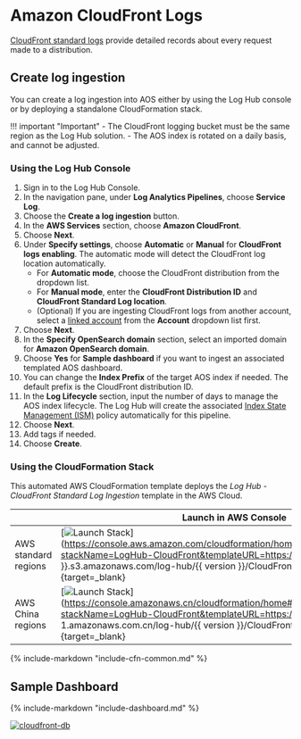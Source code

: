 # Amazon CloudFront Logs
[CloudFront standard logs](https://docs.aws.amazon.com/AmazonCloudFront/latest/DeveloperGuide/AccessLogs.html) provide detailed records about every request made to a distribution. 

## Create log ingestion
You can create a log ingestion into AOS either by using the Log Hub console or by deploying a standalone CloudFormation stack.

!!! important "Important"
    - The CloudFront logging bucket must be the same region as the Log Hub solution.
    - The AOS index is rotated on a daily basis, and cannot be adjusted.

### Using the Log Hub Console
1. Sign in to the Log Hub Console.
2. In the navigation pane, under **Log Analytics Pipelines**, choose **Service Log**.
3. Choose the **Create a log ingestion** button.
4. In the **AWS Services** section, choose **Amazon CloudFront**.
5. Choose **Next**.
6. Under **Specify settings**, choose **Automatic** or **Manual** for **CloudFront logs enabling**. The automatic mode will detect the CloudFront log location automatically.
    - For **Automatic mode**, choose the CloudFront distribution from the dropdown list.
    - For **Manual mode**, enter the **CloudFront Distribution ID** and **CloudFront Standard Log location**.
    - (Optional) If you are ingesting CloudFront logs from another account, select a [linked account](../link-account/index.md) from the **Account** dropdown list first.
7. Choose **Next**.
8. In the **Specify OpenSearch domain** section, select an imported domain for **Amazon OpenSearch domain**.
9. Choose **Yes** for **Sample dashboard** if you want to ingest an associated templated AOS dashboard.
10. You can change the **Index Prefix** of the target AOS index if needed. The default prefix is the CloudFront distribution ID.
11. In the **Log Lifecycle** section, input the number of days to manage the AOS index lifecycle. The Log Hub will create the associated [Index State Management (ISM)](https://opensearch.org/docs/latest/im-plugin/ism/index/) policy automatically for this pipeline.
12. Choose **Next**.
13. Add tags if needed.
14. Choose **Create**.

### Using the CloudFormation Stack
This automated AWS CloudFormation template deploys the *Log Hub - CloudFront Standard Log Ingestion* template in the AWS Cloud.

|                      | Launch in AWS Console                                        | Download Template                                            |
| -------------------- | ------------------------------------------------------------ | ------------------------------------------------------------ |
| AWS standard regions | [![Launch Stack](../../images/launch-stack.png)](https://console.aws.amazon.com/cloudformation/home#/stacks/create/template?stackName=LogHub-CloudFront&templateURL=https://{{ bucket }}.s3.amazonaws.com/log-hub/{{ version }}/CloudFrontLog.template){target=_blank} | [Template](https://{{ bucket }}.s3.amazonaws.com/log-hub/{{ version }}/CloudFrontLog.template) |
| AWS China regions    | [![Launch Stack](../../images/launch-stack.png)](https://console.amazonaws.cn/cloudformation/home#/stacks/create/template?stackName=LogHub-CloudFront&templateURL=https://{{ bucket }}.s3.cn-north-1.amazonaws.com.cn/log-hub/{{ version }}/CloudFrontLog.template){target=_blank} | [Template](https://{{ bucket }}.s3.cn-north-1.amazonaws.com.cn/log-hub/{{ version }}/CloudFrontLog.template) |

{%
include-markdown "include-cfn-common.md"
%}

## Sample Dashboard
{%
include-markdown "include-dashboard.md"
%}

[![cloudfront-db]][cloudfront-db]


[cloudfront-db]: ../../images/dashboards/cloudfront-db.png